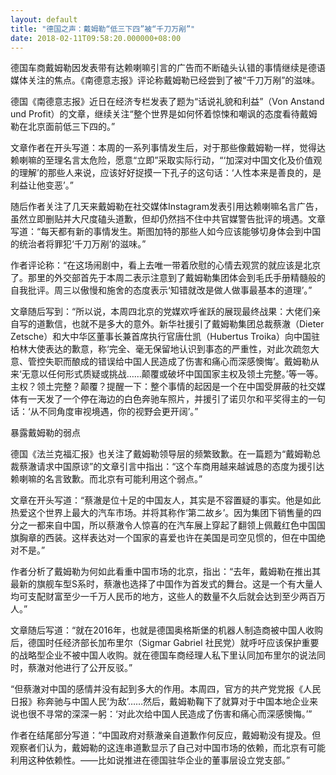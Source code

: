 ```yaml
---
layout: default
title: "德国之声：戴姆勒“低三下四”被“千刀万剐”"
date: 2018-02-11T09:58:20.000000+08:00
---
```


德国车商戴姆勒因发表带有达赖喇嘛引言的广告而不断磕头认错的事情继续是德语媒体关注的焦点。《南德意志报》评论称戴姆勒已经尝到了被“千刀万剐”的滋味。

德国《南德意志报》近日在经济专栏发表了题为“话说礼貌和利益”（Von Anstand und Profit）的文章，继续关注“整个世界是如何怀着惊悚和嘲讽的态度看待戴姆勒在北京面前低三下四的。”

文章作者在开头写道：本周的一系列事情发生后，对于那些像戴姆勒一样，觉得达赖喇嘛的至理名言太危险，愿意“立即”采取实际行动，“‘加深对中国文化及价值观的理解’的那些人来说，应该好好捉摸一下孔子的这句话：‘人性本来是善良的，是利益让他变恶’。”

随后作者关注了几天来戴姆勒在社交媒体Instagram发表引用达赖喇嘛名言广告，虽然立即删贴并大尺度磕头道歉，但却仍然挡不住中共官媒警告批评的境遇。文章写道：“每天都有新的事情发生。斯图加特的那些人如今应该能够切身体会到中国的统治者将罪犯‘千刀万剐’的滋味。”

作者评论称：“在这场闹剧中，看上去唯一带着欣慰的心情去观赏的就应该是北京了。那里的外交部首先于本周二表示注意到了戴姆勒集团体会到毛氏手册精髓般的自我批评。周三以傲慢和施舍的态度表示‘知错就改是做人做事最基本的道理’。”

文章随后写到：“所以说，本周四北京的党媒欢呼雀跃的展现最终战果：大佬们亲自写的道歉信，也就不是多大的意外。新华社援引了戴姆勒集团总裁蔡澈（Dieter Zetsche）和大中华区董事长兼首席执行官唐仕凯（Hubertus Troika）向中国驻柏林大使表达的歉意，称‘完全、毫无保留地认识到事态的严重性，对此次疏忽大意、管控失职而酿成的错误给中国人民造成了伤害和痛心而深感懊悔’。戴姆勒从来‘无意以任何形式质疑或挑战……颠覆或破坏中国国家主权及领土完整。’等一等。主权？领土完整？颠覆？提醒一下：整个事情的起因是一个在中国受屏蔽的社交媒体有一天发了一个停在海边的白色奔驰车照片，并援引了诺贝尔和平奖得主的一句话：‘从不同角度审视境遇，你的视野会更开阔’。”

暴露戴姆勒的弱点

德国《法兰克福汇报》也关注了戴姆勒领导层的频繁致歉。在一篇题为“戴姆勒总裁蔡澈请求中国原谅”的文章引言中指出：“这个车商用越来越诚恳的态度为援引达赖喇嘛的名言致歉。而北京有可能利用这个弱点。”

文章在开头写道：“蔡澈是位十足的中国友人，其实是不容置疑的事实。他是如此热爱这个世界上最大的汽车市场。并将其称作‘第二故乡’。因为集团下销售量的四分之一都来自中国，所以蔡澈令人惊喜的在汽车展上穿起了翻领上佩戴红色中国国旗胸章的西装。这样表达对一个国家的喜爱也许在美国是司空见惯的，但在中国绝对不是。”

作者分析了戴姆勒为何如此看重中国市场的北京，指出：“去年，戴姆勒在推出其最新的旗舰车型S系时，蔡澈也选择了中国作为首发式的舞台。这是一个有大量人均可支配财富至少一千万人民币的地方，这些人的数量不久后就会达到至少两百万人。”

文章随后写道：“就在2016年，也就是德国奥格斯堡的机器人制造商被中国人收购后，德国时任经济部长加布里尔（Sigmar Gabriel 社民党）就呼吁应该保护重要的战略型企业不被中国人收购。就在德国车商经理人私下里认同加布里尔的说法同时，蔡澈对他进行了公开反驳。”

“但蔡澈对中国的感情并没有起到多大的作用。本周四，官方的共产党党报《人民日报》称奔驰与中国人民‘为敌’……然后，戴姆勒鞠下了就算对于中国本地企业来说也很不寻常的深深一躬：‘对此次给中国人民造成了伤害和痛心而深感懊悔。’”

作者在结尾部分写道：“中国政府对蔡澈亲自道歉作何反应，戴姆勒没有提及。但观察者们认为，戴姆勒的这连串道歉显示了自己对中国市场的依赖，而北京有可能利用这种依赖性。——比如说推进在德国驻华企业的董事层设立党支部。”

